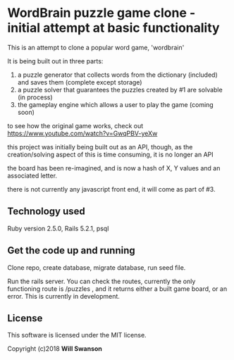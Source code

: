 # WordBrain puzzle game clone - initial attempt at basic functionality

This is an attempt to clone a popular word game, 'wordbrain'

It is being built out in three parts:

1. a puzzle generator that collects words from the dictionary (included) and saves them (complete except storage)
2. a puzzle solver that guarantees the puzzles created by #1 are solvable (in process)
3. the gameplay engine which allows a user to play the game (coming soon)

to see how the original game works, check out
https://www.youtube.com/watch?v=GwqPBV-yeXw

this project was initially being built out as an API, though, as the creation/solving aspect of this is time consuming, it is no longer an API

the board has been re-imagined, and is now a hash of X, Y values and an associated letter.

there is not currently any javascript front end, it will come as part of #3.

## Technology used

Ruby version 2.5.0, Rails 5.2.1, psql

## Get the code up and running

Clone repo, create database, migrate database, run seed file.

Run the rails server. You can check the routes, currently the only functioning route is /puzzles , and it returns either a built game board, or an error. This is currently in development.

## License

This software is licensed under the MIT license.

Copyright (c)2018 **Will Swanson**
